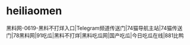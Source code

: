 # heiliaomen
黑料网-0619-黑料不打烊入口|Telegram频道传送门|74猫导航主站|74猫传送门|78黑料网|91吃瓜|黑料不打烊|黑料吃瓜网|国产吃瓜|今日吃瓜在线|881比鸭
